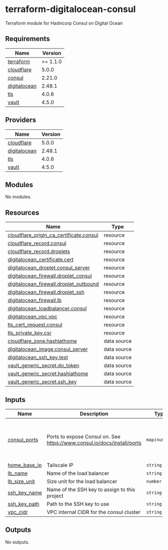# terraform-digitalocean-consul
Terraform module for Hashicorp Consul on Digital Ocean

<!-- BEGIN_TF_DOCS -->
## Requirements

| Name | Version |
|------|---------|
| <a name="requirement_terraform"></a> [terraform](#requirement\_terraform) | >= 1.1.0 |
| <a name="requirement_cloudflare"></a> [cloudflare](#requirement\_cloudflare) | 5.0.0 |
| <a name="requirement_consul"></a> [consul](#requirement\_consul) | 2.21.0 |
| <a name="requirement_digitalocean"></a> [digitalocean](#requirement\_digitalocean) | 2.48.1 |
| <a name="requirement_tls"></a> [tls](#requirement\_tls) | 4.0.6 |
| <a name="requirement_vault"></a> [vault](#requirement\_vault) | 4.5.0 |

## Providers

| Name | Version |
|------|---------|
| <a name="provider_cloudflare"></a> [cloudflare](#provider\_cloudflare) | 5.0.0 |
| <a name="provider_digitalocean"></a> [digitalocean](#provider\_digitalocean) | 2.48.1 |
| <a name="provider_tls"></a> [tls](#provider\_tls) | 4.0.6 |
| <a name="provider_vault"></a> [vault](#provider\_vault) | 4.5.0 |

## Modules

No modules.

## Resources

| Name | Type |
|------|------|
| [cloudflare_origin_ca_certificate.consul](https://registry.terraform.io/providers/cloudflare/cloudflare/5.0.0/docs/resources/origin_ca_certificate) | resource |
| [cloudflare_record.consul](https://registry.terraform.io/providers/cloudflare/cloudflare/5.0.0/docs/resources/record) | resource |
| [cloudflare_record.droplets](https://registry.terraform.io/providers/cloudflare/cloudflare/5.0.0/docs/resources/record) | resource |
| [digitalocean_certificate.cert](https://registry.terraform.io/providers/digitalocean/digitalocean/2.48.1/docs/resources/certificate) | resource |
| [digitalocean_droplet.consul_server](https://registry.terraform.io/providers/digitalocean/digitalocean/2.48.1/docs/resources/droplet) | resource |
| [digitalocean_firewall.droplet_consul](https://registry.terraform.io/providers/digitalocean/digitalocean/2.48.1/docs/resources/firewall) | resource |
| [digitalocean_firewall.droplet_outbound](https://registry.terraform.io/providers/digitalocean/digitalocean/2.48.1/docs/resources/firewall) | resource |
| [digitalocean_firewall.droplet_ssh](https://registry.terraform.io/providers/digitalocean/digitalocean/2.48.1/docs/resources/firewall) | resource |
| [digitalocean_firewall.lb](https://registry.terraform.io/providers/digitalocean/digitalocean/2.48.1/docs/resources/firewall) | resource |
| [digitalocean_loadbalancer.consul](https://registry.terraform.io/providers/digitalocean/digitalocean/2.48.1/docs/resources/loadbalancer) | resource |
| [digitalocean_vpc.vpc](https://registry.terraform.io/providers/digitalocean/digitalocean/2.48.1/docs/resources/vpc) | resource |
| [tls_cert_request.consul](https://registry.terraform.io/providers/hashicorp/tls/4.0.6/docs/resources/cert_request) | resource |
| [tls_private_key.csr](https://registry.terraform.io/providers/hashicorp/tls/4.0.6/docs/resources/private_key) | resource |
| [cloudflare_zone.hashiathome](https://registry.terraform.io/providers/cloudflare/cloudflare/5.0.0/docs/data-sources/zone) | data source |
| [digitalocean_image.consul_server](https://registry.terraform.io/providers/digitalocean/digitalocean/2.48.1/docs/data-sources/image) | data source |
| [digitalocean_ssh_key.test](https://registry.terraform.io/providers/digitalocean/digitalocean/2.48.1/docs/data-sources/ssh_key) | data source |
| [vault_generic_secret.do_token](https://registry.terraform.io/providers/hashicorp/vault/4.5.0/docs/data-sources/generic_secret) | data source |
| [vault_generic_secret.hashiathome](https://registry.terraform.io/providers/hashicorp/vault/4.5.0/docs/data-sources/generic_secret) | data source |
| [vault_generic_secret.ssh_key](https://registry.terraform.io/providers/hashicorp/vault/4.5.0/docs/data-sources/generic_secret) | data source |

## Inputs

| Name | Description | Type | Default | Required |
|------|-------------|------|---------|:--------:|
| <a name="input_consul_ports"></a> [consul\_ports](#input\_consul\_ports) | Ports to expose Consul on. See https://www.consul.io/docs/install/ports | `map(number)` | <pre>{<br/>  "dns": 8600,<br/>  "http": 8500,<br/>  "serf-lan": 8301,<br/>  "server": 8300<br/>}</pre> | no |
| <a name="input_home_base_ip"></a> [home\_base\_ip](#input\_home\_base\_ip) | Tailscale IP | `string` | n/a | yes |
| <a name="input_lb_name"></a> [lb\_name](#input\_lb\_name) | Name of the load balancer | `string` | `"consul-lb"` | no |
| <a name="input_lb_size_unit"></a> [lb\_size\_unit](#input\_lb\_size\_unit) | Size unit for the load balancer | `number` | `1` | no |
| <a name="input_ssh_key_name"></a> [ssh\_key\_name](#input\_ssh\_key\_name) | Name of the SSH key to assign to this project | `string` | `"consul-key"` | no |
| <a name="input_ssh_key_path"></a> [ssh\_key\_path](#input\_ssh\_key\_path) | Path to the SSH key to use | `string` | `"~/.ssh/dokey.pub"` | no |
| <a name="input_vpc_cidr"></a> [vpc\_cidr](#input\_vpc\_cidr) | VPC internal CIDR for the consul cluster | `string` | `"10.10.20.0/24"` | no |

## Outputs

No outputs.
<!-- END_TF_DOCS -->